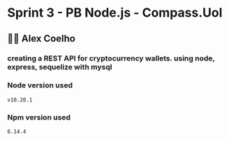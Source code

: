 #  Sprint 3 - PB Node.js - Compass.Uol

##  👨‍💻   Alex Coelho 

### creating a REST API for cryptocurrency wallets. using node, express, sequelize with mysql
### Node version used
```
v10.20.1
```
### Npm version used
```
6.14.4
```